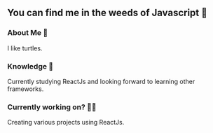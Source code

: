 <!--
**CourtneyMarsh/CourtneyMarsh** is a ✨ _special_ ✨ repository because its `README.md` (this file) appears on your GitHub profile.

Here are some ideas to get you started:

- 🔭 I’m currently working on ...
- 🌱 I’m currently learning ...
- 👯 I’m looking to collaborate on ...
- 🤔 I’m looking for help with ...
- 💬 Ask me about ...
- 📫 How to reach me: ...
- 😄 Pronouns: ...
- ⚡ Fun fact: ...
-->
## You can find me in the weeds of Javascript 🤪

### About Me 🥳

I like turtles.

### Knowledge 🧠

Currently studying ReactJs and looking forward to learning other frameworks.

### Currently working on? 👷‍♂️

Creating various projects using ReactJs.

